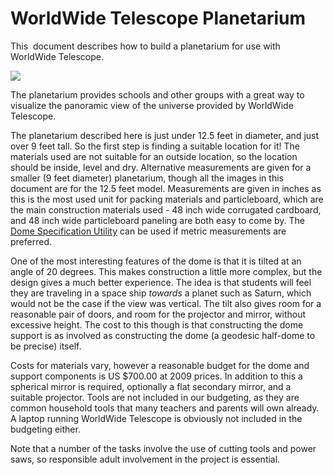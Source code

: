 # WorldWide Telescope Planetarium

This  document describes how to build a planetarium for use with WorldWide Telescope.

![](planetariumimages/FinishedOne.jpg)

The planetarium provides schools and other groups with a great way to visualize the panoramic view of the universe provided by WorldWide Telescope.

The planetarium described here is just under 12.5 feet in diameter, and just over 9 feet tall. So the first step is finding a suitable location for it! The materials used are not suitable for an outside location, so the location should be inside, level and dry. Alternative measurements are given for a smaller (9 feet diameter) planetarium, though all the images in this document are for the 12.5 feet model. Measurements are given in inches as this is the most used unit for packing materials and particleboard, which are the main construction materials used - 48 inch wide corrugated cardboard, and 48 inch wide particleboard paneling are both easy to come by. The [Dome Specification Utility](#the-dome-specification-utility) can be used if metric measurements are preferred.

One of the most interesting features of the dome is that it is tilted at an angle of 20 degrees. This makes construction a little more complex, but the design gives a much better experience. The idea is that students will feel they are traveling in a space ship _towards_ a planet such as Saturn, which would not be the case if the view was vertical. The tilt also gives room for a reasonable pair of doors, and room for the projector and mirror, without excessive height. The cost to this though is that constructing the dome support is as involved as constructing the dome (a geodesic half-dome to be precise) itself.

Costs for materials vary, however a reasonable budget for the dome and support components is US $700.00 at 2009 prices. In addition to this a spherical mirror is required, optionally a flat secondary mirror, and a suitable projector. Tools are not included in our budgeting, as they are common household tools that many teachers and parents will own already. A laptop running WorldWide Telescope is obviously not included in the budgeting either.

Note that a number of the tasks involve the use of cutting tools and power saws, so responsible adult involvement in the project is essential.
